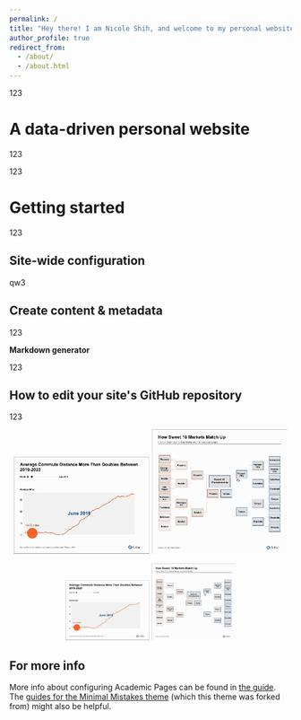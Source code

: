 ```yaml
---
permalink: /
title: "Hey there! I am Nicole Shih, and welcome to my personal website!"
author_profile: true
redirect_from: 
  - /about/
  - /about.html
---
```


123

A data-driven personal website
======
123

123

Getting started
======

123

Site-wide configuration
------
qw3

Create content & metadata
------
123

**Markdown generator**

123

How to edit your site's GitHub repository
------
123

<p align="center">
  <img src="/images/charts/dot.gif" alt="Editing a markdown file for a talk" width="48%"/>
  <img src="/images/charts/sweet16.gif" alt="Editing a markdown file for a talk" width="48%"/>
</p>

<p align="center">
  <img src="/images/charts/dot.gif" alt="Editing a markdown file for a talk" width="150"/>
  <img src="/images/charts/sweet16.gif" alt="Editing a markdown file for a talk" width="150"/>
</p>

For more info
------
More info about configuring Academic Pages can be found in [the guide](https://academicpages.github.io/markdown/). The [guides for the Minimal Mistakes theme](https://mmistakes.github.io/minimal-mistakes/docs/configuration/) (which this theme was forked from) might also be helpful.
